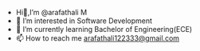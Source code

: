 - Hi👋,I’m @arafathali M
- 👀 I’m interested in Software Development
- 🌱 I’m currently learning Bachelor of Engineering(ECE)
- 📫 How to reach me arafathali122333@gmail.com

<!---
arafathali122333/arafathali122333 is a ✨ special ✨ repository because its `README.md` (this file) appears on your GitHub profile.
You can click the Preview link to take a look at your changes.
--->
